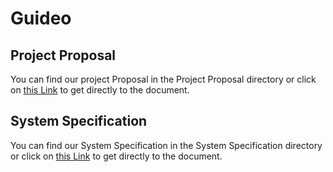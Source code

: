 # Guideo

## Project Proposal

You can find our project Proposal in the Project Proposal directory or click on <a href="./01_ProjectProposal/ProjectProposal.pdf">this Link</a> to get directly to the document.

## System Specification

You can find our System Specification in the System Specification directory or click on <a href="./01_SystemSpec/System_Specifications.pdf">this Link</a> to get directly to the document.